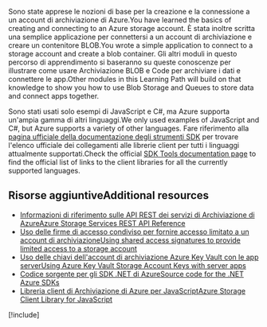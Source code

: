 <span data-ttu-id="cfd34-101">Sono state apprese le nozioni di base per la creazione e la connessione a un account di archiviazione di Azure.</span><span class="sxs-lookup"><span data-stu-id="cfd34-101">You have learned the basics of creating and connecting to an Azure storage account.</span></span> <span data-ttu-id="cfd34-102">È stata inoltre scritta una semplice applicazione per connettersi a un account di archiviazione e creare un contenitore BLOB.</span><span class="sxs-lookup"><span data-stu-id="cfd34-102">You wrote a simple application to connect to a storage account and create a blob container.</span></span> <span data-ttu-id="cfd34-103">Gli altri moduli in questo percorso di apprendimento si baseranno su queste conoscenze per illustrare come usare Archiviazione BLOB e Code per archiviare i dati e connettere le app.</span><span class="sxs-lookup"><span data-stu-id="cfd34-103">Other modules in this Learning Path will build on that knowledge to show you how to use Blob Storage and Queues to store data and connect apps together.</span></span>

<span data-ttu-id="cfd34-104">Sono stati usati solo esempi di JavaScript e C#, ma Azure supporta un'ampia gamma di altri linguaggi.</span><span class="sxs-lookup"><span data-stu-id="cfd34-104">We only used examples of JavaScript and C#, but Azure supports a variety of other languages.</span></span> <span data-ttu-id="cfd34-105">Fare riferimento alla [pagina ufficiale della documentazione degli strumenti SDK](https://docs.microsoft.com/azure/#pivot=sdkstools) per trovare l'elenco ufficiale dei collegamenti alle librerie client per tutti i linguaggi attualmente supportati.</span><span class="sxs-lookup"><span data-stu-id="cfd34-105">Check the official [SDK Tools documentation page](https://docs.microsoft.com/azure/#pivot=sdkstools) to find the official list of links to the client libraries for all the currently supported languages.</span></span>

## <a name="additional-resources"></a><span data-ttu-id="cfd34-106">Risorse aggiuntive</span><span class="sxs-lookup"><span data-stu-id="cfd34-106">Additional resources</span></span>

- [<span data-ttu-id="cfd34-107">Informazioni di riferimento sulle API REST dei servizi di Archiviazione di Azure</span><span class="sxs-lookup"><span data-stu-id="cfd34-107">Azure Storage Services REST API Reference</span></span>](https://docs.microsoft.com/rest/api/storageservices/)
- [<span data-ttu-id="cfd34-108">Uso delle firme di accesso condiviso per fornire accesso limitato a un account di archiviazione</span><span class="sxs-lookup"><span data-stu-id="cfd34-108">Using shared access signatures to provide limited access to a storage account</span></span>](https://docs.microsoft.com/azure/storage/common/storage-dotnet-shared-access-signature-part-1)
- [<span data-ttu-id="cfd34-109">Uso delle chiavi dell'account di archiviazione Azure Key Vault con le app server</span><span class="sxs-lookup"><span data-stu-id="cfd34-109">Using Azure Key Vault Storage Account Keys with server apps</span></span>](https://docs.microsoft.com/azure/key-vault/key-vault-ovw-storage-keys)
- [<span data-ttu-id="cfd34-110">Codice sorgente per gli SDK .NET di Azure</span><span class="sxs-lookup"><span data-stu-id="cfd34-110">Source code for the .NET Azure SDKs</span></span>](https://github.com/Azure/azure-sdk-for-net)
- [<span data-ttu-id="cfd34-111">Libreria client di Archiviazione di Azure per JavaScript</span><span class="sxs-lookup"><span data-stu-id="cfd34-111">Azure Storage Client Library for JavaScript</span></span>](https://github.com/Azure/azure-storage-node#azure-storage-javascript-client-library-for-browsers)

[!include[](../../../includes/azure-sandbox-cleanup.md)]